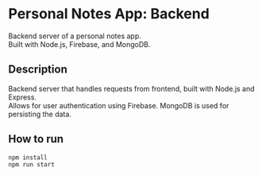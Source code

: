 # Personal Notes App: Backend
Backend server of a personal notes app.  
Built with Node.js, Firebase, and MongoDB.

## Description
Backend server that handles requests from frontend, built with Node.js and Express.   
Allows for user authentication using Firebase.
MongoDB is used for persisting the data.

## How to run
```bash
npm install
npm run start
```
